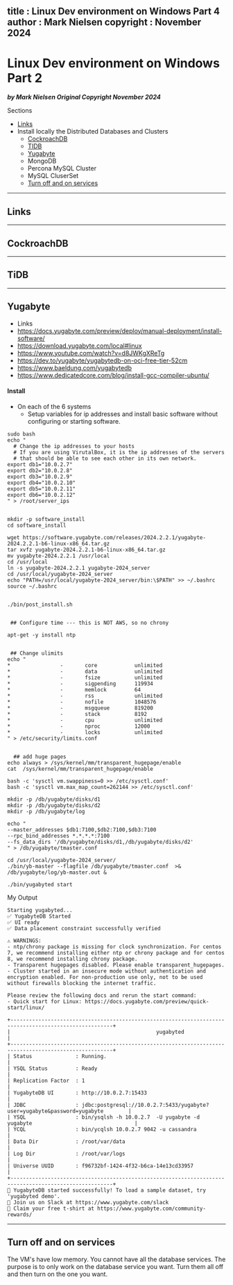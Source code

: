 
title : Linux Dev environment on Windows Part 4
author : Mark Nielsen
copyright : November 2024
---


Linux Dev environment on Windows Part 2
==============================

_**by Mark Nielsen
Original Copyright November 2024**_

Sections
* [Links](#links)
* Install locally the Distributed Databases and Clusters
  * [CockroachDB](#c)
  * [TIDB](#t)
  * [Yugabyte](#y)
  * MongoDB
  * Percona MySQL Cluster
  * MySQL CluserSet
  * [Turn off and on services](#turn)

* * *
<a name=links></a>Links
-----

* * *
<a name=c></a>CockroachDB
-----

* * *
<a name=t></a>TiDB
-----

* * *
<a name=y></a>Yugabyte
-----
* Links
* https://docs.yugabyte.com/preview/deploy/manual-deployment/install-software/
* https://download.yugabyte.com/local#linux
* https://www.youtube.com/watch?v=d8JWKgXReTg
* https://dev.to/yugabyte/yugabytedb-on-oci-free-tier-52cm
* https://www.baeldung.com/yugabytedb
* https://www.dedicatedcore.com/blog/install-gcc-compiler-ubuntu/

#### Install
* On each of the 6 systems
    * Setup variables for ip addresses and install basic software without configuring or
    starting software. 
```
sudo bash
echo "
  # Change the ip addresses to your hosts
  # If you are using VirutalBox, it is the ip addresses of the servers
  # that should be able to see each other in its own network.
export db1="10.0.2.7"
export db2="10.0.2.8"
export db3="10.0.2.9"
export db4="10.0.2.10"
export db5="10.0.2.11"
export db6="10.0.2.12"
" > /root/server_ips


mkdir -p software_install
cd software_install

wget https://software.yugabyte.com/releases/2024.2.2.1/yugabyte-2024.2.2.1-b6-linux-x86_64.tar.gz
tar xvfz yugabyte-2024.2.2.1-b6-linux-x86_64.tar.gz 
mv yugabyte-2024.2.2.1 /usr/local
cd /usr/local
ln -s yugabyte-2024.2.2.1 yugabyte-2024_server
cd /usr/local/yugabyte-2024_server
echo "PATH=/usr/local/yugabyte-2024_server/bin:\$PATH" >> ~/.bashrc
source ~/.bashrc


./bin/post_install.sh


 ## Configure time --- this is NOT AWS, so no chrony

apt-get -y install ntp 


 ## Change ulimits
echo "
*                -       core            unlimited
*                -       data            unlimited
*                -       fsize           unlimited
*                -       sigpending      119934
*                -       memlock         64
*                -       rss             unlimited
*                -       nofile          1048576
*                -       msgqueue        819200
*                -       stack           8192
*                -       cpu             unlimited
*                -       nproc           12000
*                -       locks           unlimited
" > /etc/security/limits.conf


  ## add huge pages
echo always > /sys/kernel/mm/transparent_hugepage/enable
cat  /sys/kernel/mm/transparent_hugepage/enable

bash -c 'sysctl vm.swappiness=0 >> /etc/sysctl.conf'
bash -c 'sysctl vm.max_map_count=262144 >> /etc/sysctl.conf'

mkdir -p /db/yugabyte/disks/d1
mkdir -p /db/yugabyte/disks/d2
mkdir -p /db/yugabyte/log

echo "
--master_addresses $db1:7100,$db2:7100,$db3:7100 
--rpc_bind_addresses *.*.*.*:7100 
--fs_data_dirs '/db/yugabyte/disks/d1,/db/yugabyte/disks/d2' 
" > /db/yugabyte/tmaster.conf

cd /usr/local/yugabyte-2024_server/
./bin/yb-master --flagfile /db/yugabyte/tmaster.conf  >& /db/yugabyte/log/yb-master.out &

./bin/yugabyted start

```
My Output
```
Starting yugabyted...
✅ YugabyteDB Started
✅ UI ready
✅ Data placement constraint successfully verified

⚠ WARNINGS:
- ntp/chrony package is missing for clock synchronization. For centos 7, we recommend installing either ntp or chrony package and for centos 8, we recommend installing chrony package.
- Transparent hugepages disabled. Please enable transparent_hugepages.
- Cluster started in an insecure mode without authentication and encryption enabled. For non-production use only, not to be used without firewalls blocking the internet traffic.

Please review the following docs and rerun the start command:
- Quick start for Linux: https://docs.yugabyte.com/preview/quick-start/linux/

+-------------------------------------------------------------------------------------------------------+
|                                               yugabyted                                               |
+-------------------------------------------------------------------------------------------------------+
| Status              : Running.                                                                        |
| YSQL Status         : Ready                                                                           |
| Replication Factor  : 1                                                                               |
| YugabyteDB UI       : http://10.0.2.7:15433                                                           |
| JDBC                : jdbc:postgresql://10.0.2.7:5433/yugabyte?user=yugabyte&password=yugabyte        |
| YSQL                : bin/ysqlsh -h 10.0.2.7  -U yugabyte -d yugabyte                                 |
| YCQL                : bin/ycqlsh 10.0.2.7 9042 -u cassandra                                           |
| Data Dir            : /root/var/data                                                                  |
| Log Dir             : /root/var/logs                                                                  |
| Universe UUID       : f96732bf-1424-4f32-b6ca-14e13cd33957                                            |
+-------------------------------------------------------------------------------------------------------+
🚀 YugabyteDB started successfully! To load a sample dataset, try 'yugabyted demo'.
🎉 Join us on Slack at https://www.yugabyte.com/slack
👕 Claim your free t-shirt at https://www.yugabyte.com/community-rewards/
```

* * *
<a name=turn></a>Turn off and on services
-----
The VM's have low memory. You cannot have all the database services. The purpose is to only work on
the database service you want. Turn them all off and then turn on the one you want. 